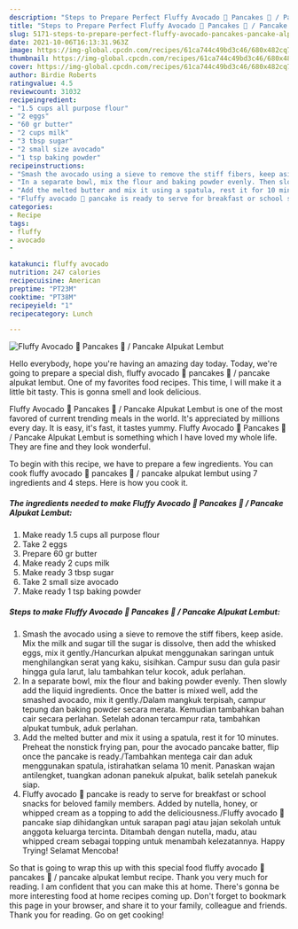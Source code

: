 ```yaml
---
description: "Steps to Prepare Perfect Fluffy Avocado 🥑 Pancakes 🥞 / Pancake Alpukat Lembut"
title: "Steps to Prepare Perfect Fluffy Avocado 🥑 Pancakes 🥞 / Pancake Alpukat Lembut"
slug: 5171-steps-to-prepare-perfect-fluffy-avocado-pancakes-pancake-alpukat-lembut
date: 2021-10-06T16:13:31.963Z
image: https://img-global.cpcdn.com/recipes/61ca744c49bd3c46/680x482cq70/fluffy-avocado-pancakes-pancake-alpukat-lembut-recipe-main-photo.jpg
thumbnail: https://img-global.cpcdn.com/recipes/61ca744c49bd3c46/680x482cq70/fluffy-avocado-pancakes-pancake-alpukat-lembut-recipe-main-photo.jpg
cover: https://img-global.cpcdn.com/recipes/61ca744c49bd3c46/680x482cq70/fluffy-avocado-pancakes-pancake-alpukat-lembut-recipe-main-photo.jpg
author: Birdie Roberts
ratingvalue: 4.5
reviewcount: 31032
recipeingredient:
- "1.5 cups all purpose flour"
- "2 eggs"
- "60 gr butter"
- "2 cups milk"
- "3 tbsp sugar"
- "2 small size avocado"
- "1 tsp baking powder"
recipeinstructions:
- "Smash the avocado using a sieve to remove the stiff fibers, keep aside. Mix the milk and sugar till the sugar is dissolve, then add the whisked eggs, mix it gently./Hancurkan alpukat menggunakan saringan untuk menghilangkan serat yang kaku, sisihkan. Campur susu dan gula pasir hingga gula larut, lalu tambahkan telur kocok, aduk perlahan."
- "In a separate bowl, mix the flour and baking powder evenly. Then slowly add the liquid ingredients. Once the batter is mixed well, add the smashed avocado, mix it gently./Dalam mangkuk terpisah, campur tepung dan baking powder secara merata. Kemudian tambahkan bahan cair secara perlahan. Setelah adonan tercampur rata, tambahkan alpukat tumbuk, aduk perlahan."
- "Add the melted butter and mix it using a spatula, rest it for 10 minutes. Preheat the nonstick frying pan, pour the avocado pancake batter, flip once the pancake is ready./Tambahkan mentega cair dan aduk menggunakan spatula, istirahatkan selama 10 menit. Panaskan wajan antilengket, tuangkan adonan panekuk alpukat, balik setelah panekuk siap."
- "Fluffy avocado 🥑 pancake is ready to serve for breakfast or school snacks for beloved family members. Added by nutella, honey, or whipped cream as a topping to add the deliciousness./Fluffy avocado 🥑 pancake siap dihidangkan untuk sarapan pagi atau jajan sekolah untuk anggota keluarga tercinta. Ditambah dengan nutella, madu, atau whipped cream sebagai topping untuk menambah kelezatannya. Happy Trying! Selamat Mencoba!"
categories:
- Recipe
tags:
- fluffy
- avocado
- 

katakunci: fluffy avocado  
nutrition: 247 calories
recipecuisine: American
preptime: "PT23M"
cooktime: "PT38M"
recipeyield: "1"
recipecategory: Lunch

---
```



![Fluffy Avocado 🥑 Pancakes 🥞 / Pancake Alpukat Lembut](https://img-global.cpcdn.com/recipes/61ca744c49bd3c46/680x482cq70/fluffy-avocado-pancakes-pancake-alpukat-lembut-recipe-main-photo.jpg)

Hello everybody, hope you're having an amazing day today. Today, we're going to prepare a special dish, fluffy avocado 🥑 pancakes 🥞 / pancake alpukat lembut. One of my favorites food recipes. This time, I will make it a little bit tasty. This is gonna smell and look delicious.



Fluffy Avocado 🥑 Pancakes 🥞 / Pancake Alpukat Lembut is one of the most favored of current trending meals in the world. It's appreciated by millions every day. It is easy, it's fast, it tastes yummy. Fluffy Avocado 🥑 Pancakes 🥞 / Pancake Alpukat Lembut is something which I have loved my whole life. They are fine and they look wonderful.


To begin with this recipe, we have to prepare a few ingredients. You can cook fluffy avocado 🥑 pancakes 🥞 / pancake alpukat lembut using 7 ingredients and 4 steps. Here is how you cook it.

<!--inarticleads1-->

##### The ingredients needed to make Fluffy Avocado 🥑 Pancakes 🥞 / Pancake Alpukat Lembut:

1. Make ready 1.5 cups all purpose flour
1. Take 2 eggs
1. Prepare 60 gr butter
1. Make ready 2 cups milk
1. Make ready 3 tbsp sugar
1. Take 2 small size avocado
1. Make ready 1 tsp baking powder




<!--inarticleads2-->

##### Steps to make Fluffy Avocado 🥑 Pancakes 🥞 / Pancake Alpukat Lembut:

1. Smash the avocado using a sieve to remove the stiff fibers, keep aside. Mix the milk and sugar till the sugar is dissolve, then add the whisked eggs, mix it gently./Hancurkan alpukat menggunakan saringan untuk menghilangkan serat yang kaku, sisihkan. Campur susu dan gula pasir hingga gula larut, lalu tambahkan telur kocok, aduk perlahan.
1. In a separate bowl, mix the flour and baking powder evenly. Then slowly add the liquid ingredients. Once the batter is mixed well, add the smashed avocado, mix it gently./Dalam mangkuk terpisah, campur tepung dan baking powder secara merata. Kemudian tambahkan bahan cair secara perlahan. Setelah adonan tercampur rata, tambahkan alpukat tumbuk, aduk perlahan.
1. Add the melted butter and mix it using a spatula, rest it for 10 minutes. Preheat the nonstick frying pan, pour the avocado pancake batter, flip once the pancake is ready./Tambahkan mentega cair dan aduk menggunakan spatula, istirahatkan selama 10 menit. Panaskan wajan antilengket, tuangkan adonan panekuk alpukat, balik setelah panekuk siap.
1. Fluffy avocado 🥑 pancake is ready to serve for breakfast or school snacks for beloved family members. Added by nutella, honey, or whipped cream as a topping to add the deliciousness./Fluffy avocado 🥑 pancake siap dihidangkan untuk sarapan pagi atau jajan sekolah untuk anggota keluarga tercinta. Ditambah dengan nutella, madu, atau whipped cream sebagai topping untuk menambah kelezatannya. Happy Trying! Selamat Mencoba!




So that is going to wrap this up with this special food fluffy avocado 🥑 pancakes 🥞 / pancake alpukat lembut recipe. Thank you very much for reading. I am confident that you can make this at home. There's gonna be more interesting food at home recipes coming up. Don't forget to bookmark this page in your browser, and share it to your family, colleague and friends. Thank you for reading. Go on get cooking!
